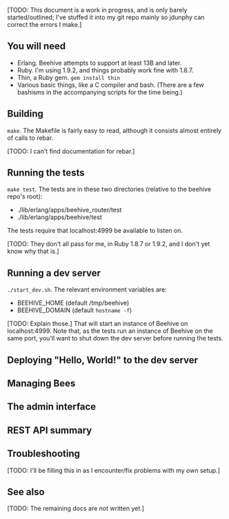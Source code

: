 [TODO:  This document is a work in progress, and is only barely
started/outlined; I've stuffed it into my git repo mainly so jdunphy can
correct the errors I make.]

## You will need

* Erlang.  Beehive attempts to support at least 13B and later.
* Ruby.  I'm using 1.9.2, and things probably work fine with 1.8.7.
* Thin, a Ruby gem.  `gem install thin`
* Various basic things, like a C compiler and bash.  (There are a few
bashisms in the accompanying scripts for the time being.)

## Building

`make`.  The Makefile is fairly easy to read, although it consists
almost entirely of calls to rebar.

[TODO:  I can't find documentation for rebar.]

## Running the tests

`make test`.  The tests are in these two directories (relative to the
beehive repo's root):

* ./lib/erlang/apps/beehive_router/test
* ./lib/erlang/apps/beehive/test

The tests require that localhost:4999 be available to listen on.

[TODO:  They don't all pass for me, in Ruby 1.8.7 or 1.9.2, and I don't
yet know why that is.]

## Running a dev server

`./start_dev.sh`.  The relevant environment variables are:

 * BEEHIVE_HOME (default /tmp/beehive)
 * BEEHIVE_DOMAIN (default `hostname -f`)

[TODO:  Explain those.]
That will start an instance of Beehive on localhost:4999.  Note that, as
the tests run an instance of Beehive on the same port, you'll want to
shut down the dev server before running the tests.

## Deploying "Hello, World!" to the dev server

## Managing Bees

## The admin interface

## REST API summary

## Troubleshooting
[TODO:  I'll be filling this in as I encounter/fix problems with my own
setup.]

## See also
[TODO:  The remaining docs are not written yet.]
